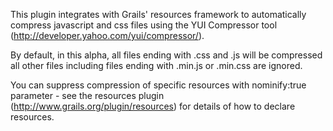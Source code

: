 This plugin integrates with Grails' resources framework to automatically
compress javascript and css files using the YUI Compressor tool
(http://developer.yahoo.com/yui/compressor/).

By default, in this alpha, all files ending with .css and .js will be
compressed all other files including files ending with .min.js or .min.css are
ignored.

You can suppress compression of specific resources with nominify:true
parameter - see the resources plugin (http://www.grails.org/plugin/resources)
for details of how to declare resources.